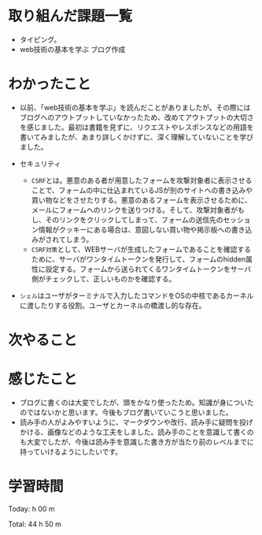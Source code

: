 # 取り組んだ課題一覧
- タイピング。
- web技術の基本を学ぶ ブログ作成
  
# わかったこと
- 以前、「web技術の基本を学ぶ」を読んだことがありましたが。その際にはブログへのアウトプットしていなかったため、改めてアウトプットの大切さを感じました。最初は書籍を見ずに、リクエストやレスポンスなどの用語を書いてみましたが、あまり詳しくかけずに、深く理解していないことを学びました。
- セキュリティ
  - `CSRF`とは。悪意のある者が用意したフォームを攻撃対象者に表示させることで、フォームの中に仕込まれているJSが別のサイトへの書き込みや買い物などをさせたりする。悪意のあるフォームを表示させるために、メールにフォームへのリンクを送りつける。そして、攻撃対象者がもし、そのリンクをクリックしてしまって、フォームの送信先のセッション情報がクッキーにある場合は、意図しない買い物や掲示板への書き込みがされてしまう。
  - `CSRF対策`として、WEBサーバが生成したフォームであることを確認するために、サーバがワンタイムトークンを発行して、フォームのhidden属性に設定する。フォームから送られてくるワンタイムトークンをサーバ側がチェックして、正しいものかを確認する。

- `シェル`はユーザがターミナルで入力したコマンドをOSの中核であるカーネルに渡したりする役割。ユーザとカーネルの橋渡し的な存在。

# 次やること

# 感じたこと
- ブログに書くのは大変でしたが、頭をかなり使ったため。知識が身についたのではないかと思います。今後もブログ書いていこうと思いました。
- 読み手の人がよみやすいように、マークダウンや改行、読み手に疑問を投げかける、画像などのような工夫をしました。読み手のことを意識して書くのも大変でしたが、今後は読み手を意識した書き方が当たり前のレベルまでに持っていけるようにしたいです。

# 学習時間
Today:  h 00 m

Total: 44 h 50 m
